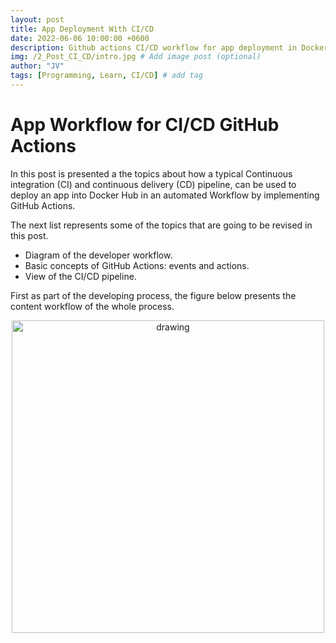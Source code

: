 ```yaml
---
layout: post
title: App Deployment With CI/CD
date: 2022-06-06 10:00:00 +0600
description: Github actions CI/CD workflow for app deployment in Docker Hub. 
img: /2_Post_CI_CD/intro.jpg # Add image post (optional)
author: "JV"
tags: [Programming, Learn, CI/CD] # add tag
---
```


# App Workflow for CI/CD GitHub Actions
In this post is presented a the topics about how a typical Continuous integration (CI) and continuous delivery (CD) pipeline, can be used to deploy an app into Docker Hub in an automated Workflow by implementing GitHub Actions.

The next list represents some of the topics that are going to be revised in this post.
* Diagram of the developer workflow.
* Basic concepts of GitHub Actions: events and actions.
* View of the CI/CD pipeline.

First as part of the developing process, the figure below presents the content workflow of the whole process. 


<p align="center">
    <img src="{{site.baseurl}}/assets/img/2_Post_CI_CD/fig1.png" alt="drawing" style="width:500px;"/>
</p>

